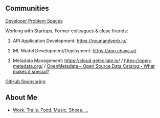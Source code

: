 ## Communities

[Developer Problem Spaces](https://docs.google.com/document/d/1b36vcpRMI5aIp8N2j_cVvhiv8OwDRGDxPDr2bJzcCGA/edit?usp=sharing)

Working with Startups, Former colleagues & close friends:
 
1. API Application Development: https://nounandverb.io/

2. ML Model Development/Deployment: https://app.chaya.ai/ 

3. Metadata Management: https://cloud.getcollate.io/ / https://open-metadata.org/ / [OpenMetadata – Open Source Data Catalog - What makes it special?](https://www.youtube.com/watch?v=6_h3ZJ1x7zE)

[GitHub Sponsoring](https://github.com/ankumar?tab=sponsoring)

## About Me

- [Work, Trails, Food, Music, Shoes, ...](https://github.com/ankumar/Fun-Stuff) 


 
<!--
**ankumar/ankumar** is a ✨ _special_ ✨ repository because its `README.md` (this file) appears on your GitHub profile.

Here are some ideas to get you started:

- 🔭 I’m currently working on ...
- 🌱 I’m currently learning ...
- 👯 I’m looking to collaborate on ...
- 🤔 I’m looking for help with ...
- 💬 Ask me about ...
- 📫 How to reach me: ...
- 😄 Pronouns: ...
- ⚡ Fun fact: ...
-->

